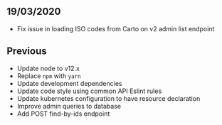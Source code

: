 ## 19/03/2020

- Fix issue in loading ISO codes from Carto on v2 admin list endpoint 

## Previous

- Update node to v12.x
- Replace `npm` with `yarn`
- Update development dependencies
- Update code style using common API Eslint rules
- Update kubernetes configuration to have resource declaration
- Improve admin queries to database
- Add POST find-by-ids endpoint
